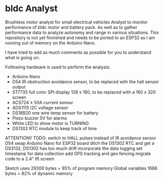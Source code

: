 # bldc Analyst
Brushless motor analyst for small electrical vehicles
Analyst to monitor performance of bldc motor and battery pack. As well as to gather 
performance data to analyze autonomy and range in various situations.
This repository is not yet finnished and needs to be ported to an ESP32 as I am running
out of memory on the Arduino Nano.

I have tried to add as much comments as possible for you to understand what is going on.

Folllowing hardware is used to perform the analysis:
   - Arduino Nano
   - D54 IR obstruction avoidance sensor, to be replaced with the hall sensor output
   - ST7735 full color SPI display 128 x 160, to be replaced with a 160 x 320 screen
   - ACS724 ± 50A current sensor
   - ADS1115 I2C voltage sensor
   - DS18B20 one wire temp sensor for battery
   - Piezo buzzer 5V for alarms
   - White LED to show motor is TURNING
   - DS1302 RTC module to keep track of time

ATTENTION!! TODO:
     switch to HALL pulses instead of IR avoidance sensor D54
     swap Arduino Nano for ESP32 board
     ditch the DS1302 RTC and get a DS3132, DS1302 has too much drift
     incorporate the data logging
     set timestamp for data collection
     add GPS tracking and geo fencing
     migrate code to a 2.4" tft screen


Sketch uses     29300 bytes = 95% of program memory
Global variables 1686 bytes = 82% of dynamic memory
